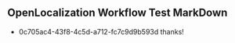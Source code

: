 ## OpenLocalization Workflow Test MarkDown
* 0c705ac4-43f8-4c5d-a712-fc7c9d9b593d thanks!

<!--HONumber=Jul16_HO3-->


